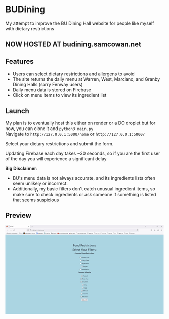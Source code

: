 # BUDining
My attempt to improve the BU Dining Hall website for people like myself with dietary restrictions

## NOW HOSTED AT budining.samcowan.net

## Features
- Users can select dietary restrictions and allergens to avoid
- The site returns the daily menu at Warren, West, Marciano, and Granby Dining Halls (sorry Fenway users)
- Daily menu data is stored on Firebase
- Click on menu items to view its ingredient list

## Launch
My plan is to eventually host this either on render or a DO droplet but for now, you can clone it and
`python3 main.py`  
Navigate to `http://127.0.0.1:5000/home` or `http://127.0.0.1:5000/`

Select your dietary restrictions and submit the form.  
  
Updating Firebase each day takes ~30 seconds, so if you are the first user of the day you will experience a significant delay  
  
**Big Disclaimer**: 
- BU's menu data is not always accurate, and its ingredients lists often seem unlikely or incorrect.
- Additionally, my basic filters don't catch unusual ingredient items, so make sure to check ingredients or ask someone if something is listed that seems suspicious

## Preview
![](demo.gif)
